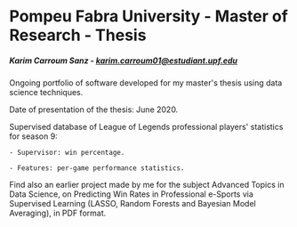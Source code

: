 # Pompeu Fabra University - Master of Research - Thesis

##### Karim Carroum Sanz - karim.carroum01@estudiant.upf.edu

Ongoing portfolio of software developed for my master's thesis using data science techniques.

Date of presentation of the thesis: June 2020.

Supervised database of League of Legends professional players' statistics for season 9:

    - Supervisor: win percentage.
    
    - Features: per-game performance statistics.

Find also an earlier project made by me for the subject Advanced Topics in Data Science, on Predicting Win Rates in Professional e-Sports via Supervised Learning (LASSO, Random Forests and Bayesian Model Averaging), in PDF format.
